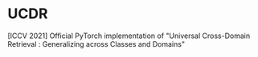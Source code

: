 # UCDR
[ICCV 2021] Official PyTorch implementation of "Universal Cross-Domain Retrieval : Generalizing across Classes and Domains"
